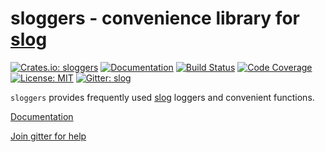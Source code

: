 # sloggers - convenience library for [slog]

[![Crates.io: sloggers](http://meritbadge.herokuapp.com/sloggers)](https://crates.io/crates/sloggers)
[![Documentation](https://docs.rs/sloggers/badge.svg)](https://docs.rs/sloggers)
[![Build Status](https://travis-ci.org/sile/sloggers.svg?branch=master)](https://travis-ci.org/sile/sloggers)
[![Code Coverage](https://codecov.io/gh/sile/sloggers/branch/master/graph/badge.svg)](https://codecov.io/gh/sile/sloggers/branch/master)
[![License: MIT](https://img.shields.io/badge/license-MIT-blue.svg)](LICENSE)
[![Gitter: slog](https://img.shields.io/gitter/room/slog-rs/slog.svg)](https://gitter.im/slog-rs/slog)

`sloggers` provides frequently used [slog] loggers and convenient functions.

[Documentation](https://docs.rs/sloggers)

[Join gitter for help](https://gitter.im/slog-rs/slog)

[slog]: https://github.com/slog-rs/slog
